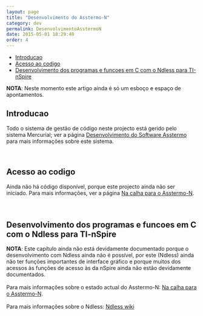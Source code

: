 ```yaml
---
layout: page
title: "Desenvolvimento do Asstermo-N"
category: dev
permalink: DesenvolvimentoAsstermoN
date: 2015-05-01 18:29:40
order: 4
---
```


  * [Introducao](#introducao)
  * [Acesso ao codigo](#acesso-ao-codigo)
  * [Desenvolvimento dos programas e funcoes em C com o Ndless para TI-nSpire](#desenvolvimento-dos-programas-e-funcoes-em-c-com-o-ndless-para-ti-nspire)

**NOTA**: Neste momento este artigo ainda é só um esboço e espaço de apontamentos.

## Introducao
Todo o sistema de gestão de código neste projecto está gerido pelo sistema Mercurial; ver a página [Desenvolvimento do Software Asstermo](/DesenvolvimentoSoftware) para mais informações sobre este sistema.

<br>

## Acesso ao codigo
Ainda não há código disponível, porque este projecto ainda não ser iniciado. Para mais informações, ver a página [Na calha para o Asstermo-N](/Calha_TInSpire#asstermo-n).<br>
<br>
<br>

## Desenvolvimento dos programas e funcoes em C com o Ndless para TI-nSpire
<b>NOTA</b>: Este capítulo ainda não está devidamente documentado porque o desenvolvimento com Ndless ainda não é possível, por este (Ndless) ainda não ter funções importantes de interface gráfico e porque muitos dos acessos às funções de acesso às da nSpire ainda não estão devidamente documentados.<br>
<br>
Para mais informações sobre o estado actual do Asstermo-N: [Na calha para o Asstermo-N](/Calha_TInSpire#asstermo-n).<br>
<br>
Para mais informações sobre o Ndless: [Ndless wiki](http://hackspire.unsads.com/wiki/index.php/Main_Page)
